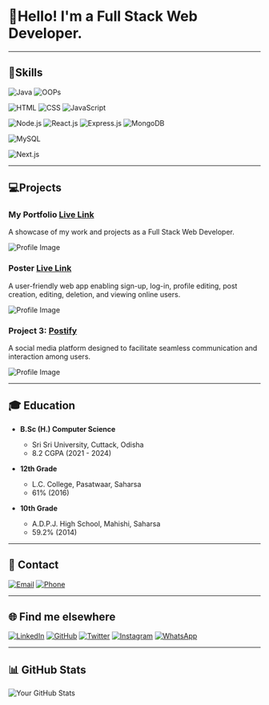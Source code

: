 # 👤Hello! I'm a Full Stack Web Developer.

---


## 🎁Skills

![Java](https://img.shields.io/badge/Java-Intermediate-orange)
![OOPs](https://img.shields.io/badge/OOPS-Intermediate-orange)

![HTML](https://img.shields.io/badge/HTML-Intermediate-red)
![CSS](https://img.shields.io/badge/CSS-Intermediate-blue)
![JavaScript](https://img.shields.io/badge/JavaScript-Intermediate-yellow)

![Node.js](https://img.shields.io/badge/Node.js-Intermediate-white)
![React.js](https://img.shields.io/badge/React.js-Intermediate-white)
![Express.js](https://img.shields.io/badge/Express.js-Intermediate-white)
![MongoDB](https://img.shields.io/badge/MongoDB-Intermediate-white)

![MySQL](https://img.shields.io/badge/MySQL-Intermediate-black)

![Next.js](https://img.shields.io/badge/Next.js-Intermediate-black)

---


## 💻Projects

### My Portfolio  [Live Link](https://princethakur1999.github.io/prince/)

A showcase of my work and projects as a Full Stack Web Developer.

![Profile Image](https://res.cloudinary.com/dsrz6p2su/image/upload/v1708762966/Prince/Screenshot_2024-02-24_135018_vsiunq.png)



### Poster [Live Link](https://poster-prince.vercel.app/)

A user-friendly web app enabling sign-up, log-in, profile editing, post creation, editing, deletion, and viewing online users.

![Profile Image](https://res.cloudinary.com/dsrz6p2su/image/upload/v1708763369/Prince/Screenshot_2024-02-24_135804_abckqq.png)



### Project 3: [Postify](link-to-formify)
A social media platform designed to facilitate seamless communication and interaction among users.

![Profile Image](https://img.freepik.com/free-vector/red-grunge-style-coming-soon-design_1017-26691.jpg)

---



## 🎓 Education

- **B.Sc (H.) Computer Science**
  - Sri Sri University, Cuttack, Odisha
  - 8.2 CGPA (2021 - 2024)

- **12th Grade**
  - L.C. College, Pasatwaar, Saharsa
  - 61% (2016)

- **10th Grade**
  - A.D.P.J. High School, Mahishi, Saharsa
  - 59.2% (2014)

---



## 📧 Contact

[![Email](https://img.shields.io/badge/Email-prince.setu1999%40gmail.com-red?style=for-the-badge&logo=gmail)](mailto:prince.setu1999@gmail.com)
[![Phone](https://img.shields.io/badge/Phone-%2B91%206202178657-blue?style=for-the-badge&logo=phone)](tel:+916202178657)

---


## 🌐 Find me elsewhere

[![LinkedIn](https://img.shields.io/badge/LinkedIn-Connect-blue)](https://www.linkedin.com/in/princethakur1999/)
[![GitHub](https://img.shields.io/badge/GitHub-Follow-lightgrey)](https://github.com/princethakur1999/)
[![Twitter](https://img.shields.io/badge/Twitter-Follow-1DA1F2)](https://twitter.com/setu13)
[![Instagram](https://img.shields.io/badge/Instagram-Follow-E4405F)](https://www.instagram.com/setu__13/)
[![WhatsApp](https://img.shields.io/badge/WhatsApp-Chat-25D366)](https://wa.me/6202178657)

---



## 📊 GitHub Stats

![Your GitHub Stats](https://github-readme-stats.vercel.app/api?username=princethakur1999&show_icons=true&theme=radical)
